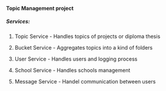 #### Topic Management project

##### Services:
1. Topic Service - Handles topics of projects or diploma thesis

2. Bucket Service - Aggregates topics into a kind of folders

3. User Service - Handles users and logging process

4. School Service - Handles schools management

5. Message Service - Handel communication between users
